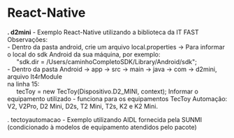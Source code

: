 # React-Native
<p><b>. d2mini</b> - Exemplo React-Native utilizando a biblioteca da IT FAST<br>
Observações: <br>
- Dentro da pasta android, crie um arquivo local.properties -> Para informar o local do sdk Android da sua máquina, por exemplo:<br>
&ensp;&ensp;&ensp;"sdk.dir = /Users/caminhoCompletoSDK/Library/Android/sdk";<br>
- Dentro da pasta Android -> app -> src -> main -> java -> com -> d2mini, arquivo It4rModule<br> 
na linha 15: <br>
&ensp;&ensp;&ensp;tecToy = new TecToy(Dispositivo.D2_MINI, context);
Informar o equipamento utilizado - funciona para os equipamentos TecToy Automação: V2, V2Pro, D2 Mini, D2s, T2 Mini, T2s, K2 e K2 Mini.<br></p>
<p>. tectoyautomacao - Exemplo utilizando AIDL fornecida pela SUNMI (condicionado à modelos de equipamento atendidos pelo pacote)</p>
